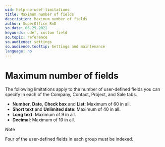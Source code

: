 ```yaml
---
uid: help-no-udef-limitations
title: Maximum number of fields
description: Maximum number of fields
author: SuperOffice RnD
so.date: 06.29.2022
keywords: udef, custom field
so.topic: reference
so.audience: settings
so.audience.tooltip: Settings and maintenance
language: no
---
```


# Maximum number of fields

The following limitations apply to the number of user-defined fields you can specify in each of the Company, Contact, Project, and Sale tabs.

* **Number**, **Date**, **Check box** and **List**: Maximum of 60 in all.
* **Short text** and **Unlimited date**: Maximum of 40 in all.
* **Long text**: Maximum of 9 in all.
* **Decimal**: Maximum of 10 in all.

> [!NOTE]
> Four of the user-defined fields in each group must be indexed.

